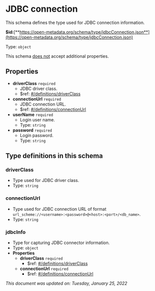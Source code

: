 # JDBC connection

This schema defines the type used for JDBC connection information.

**$id:**[**https://open-metadata.org/schema/type/jdbcConnection.json**](https://open-metadata.org/schema/type/jdbcConnection.json)

Type: `object`

This schema <u>does not</u> accept additional properties.

## Properties
 - **driverClass** `required`
	 - JDBC driver class.
	 - $ref: [#/definitions/driverClass](#driverclass)
 - **connectionUrl** `required`
	 - JDBC connection URL.
	 - $ref: [#/definitions/connectionUrl](#connectionurl)
 - **userName** `required`
	 - Login user name.
	 - Type: `string`
 - **password** `required`
	 - Login password.
	 - Type: `string`


## Type definitions in this schema
### driverClass

 - Type used for JDBC driver class.
 - Type: `string`


### connectionUrl

 - Type used for JDBC connection URL of format `url_scheme://<username>:<password>@<host>:<port>/<db_name>`.
 - Type: `string`


### jdbcInfo

 - Type for capturing JDBC connector information.
 - Type: `object`
 - **Properties**
	 - **driverClass** `required`
		 - $ref: [#/definitions/driverClass](#driverclass)
	 - **connectionUrl** `required`
		 - $ref: [#/definitions/connectionUrl](#connectionurl)




_This document was updated on: Tuesday, January 25, 2022_